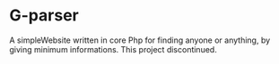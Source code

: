 # G-parser
A simpleWebsite written in core Php for finding anyone or anything, by giving minimum informations.
This project discontinued.
